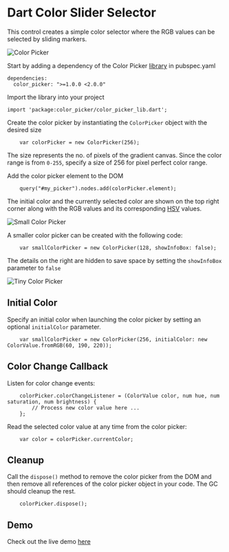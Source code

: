 # Dart Color Slider Selector

This control creates a simple color selector where the RGB values can be selected by sliding markers.

![Color Picker](https://raw.github.com/coderespawn/dart-color-picker/master/doc/images/color_picker_large.png)

Start by adding a dependency of the Color Picker [library](http://pub.dartlang.org/packages/color_picker) in pubspec.yaml

	dependencies:
	  color_picker: ">=1.0.0 <2.0.0"

Import the library into your project

	import 'package:color_picker/color_picker_lib.dart';

Create the color picker by instantiating the `ColorPicker` object with the desired size

		var colorPicker = new ColorPicker(256);

The size represents the no. of pixels of the gradient canvas.  Since the color range is from `0-255`, specify a size of 256 for pixel perfect color range. 

Add the color picker element to the DOM

		query("#my_picker").nodes.add(colorPicker.element);


The initial color and the currently selected color are shown on the top right corner along with the RGB values and its corresponding [HSV](http://en.wikipedia.org/wiki/HSL_and_HSV) values.

![Small Color Picker](https://raw.github.com/coderespawn/dart-color-picker/master/doc/images/color_picker_small.png)

A smaller color picker can be created with the following code:

		var smallColorPicker = new ColorPicker(128, showInfoBox: false);

The details on the right are hidden to save space by setting the `showInfoBox` parameter to `false`

![Tiny Color Picker](https://raw.github.com/coderespawn/dart-color-picker/master/doc/images/color_picker_tiny.png)

## Initial Color

Specify an initial color when launching the color picker by setting an optional `initialColor` parameter.

		var smallColorPicker = new ColorPicker(256, initialColor: new ColorValue.fromRGB(60, 190, 220));


## Color Change Callback
Listen for color change events:

		colorPicker.colorChangeListener = (ColorValue color, num hue, num saturation, num brightness) {
			// Process new color value here ...
		};

Read the selected color value at any time from the color picker:

		var color = colorPicker.currentColor;

## Cleanup
Call the `dispose()` method to remove the color picker from the DOM and then remove all references of the color picker object in your code.  The GC should cleanup the rest.

		colorPicker.dispose();

## Demo
Check out the live demo [here](http://dart-app-samples.appspot.com/demos/dart-color-picker/color_picker_demo.html)
